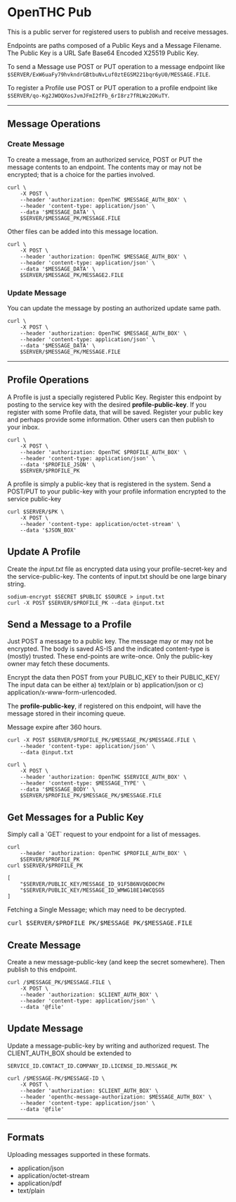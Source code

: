 # OpenTHC Pub

This is a public server for registered users to publish and receive messages.

Endpoints are paths composed of a Public Keys and a Message Filename.
The Public Key is a URL Safe Base64 Encoded X25519 Public Key.

To send a Message use POST or PUT operation to a message endpoint like `$SERVER/ExW6uaFy79hvkndrGBtbuNvLuf0ztEGSM221bqr6yU0/MESSAGE.FILE`.

To register a Profile use POST or PUT operation to a profile endpoint like `$SERVER/qo-Kg2JWOQXosJvmJFmI2fFb_6rI8rz7fRLWz2OKuTY`.

----

## Message Operations

### Create Message

To create a message, from an authorized service, POST or PUT the message contents to an endpoint.
The contents may or may not be encrypted; that is a choice for the parties involved.

```
curl \
	-X POST \
	--header 'authorization: OpenTHC $MESSAGE_AUTH_BOX' \
	--header 'content-type: application/json' \
	--data '$MESSAGE_DATA' \
	$SERVER/$MESSAGE_PK/MESSAGE.FILE
```

Other files can be added into this message location.

```
curl \
	-X POST \
	--header 'authorization: OpenTHC $MESSAGE_AUTH_BOX' \
	--header 'content-type: application/json' \
	--data '$MESSAGE_DATA' \
	$SERVER/$MESSAGE_PK/MESSAGE2.FILE
```

### Update Message

You can update the message by posting an authorized update same path.

```
curl \
	-X POST \
	--header 'authorization: OpenTHC $MESSAGE_AUTH_BOX' \
	--header 'content-type: application/json' \
	--data '$MESSAGE_DATA' \
	$SERVER/$MESSAGE_PK/MESSAGE.FILE
```

----

## Profile Operations

A Profile is just a specially registered Public Key.
Register this endpoint by posting to the service key with the desired **profile-public-key**.
If you register with some Profile data, that will be saved.
Register your public key and perhaps provide some information.
Other users can then publish to your inbox.


```
curl \
	-X POST \
	--header 'authorization: OpenTHC $PROFILE_AUTH_BOX' \
	--header 'content-type: application/json' \
	--data '$PROFILE_JSON' \
	$SERVER/$PROFILE_PK
```


A profile is simply a public-key that is registered in the system.
Send a POST/PUT to your public-key with your profile information encrypted to the service public-key

```
curl $SERVER/$PK \
	-X POST \
	--header 'content-type: application/octet-stream' \
	--data '$JSON_BOX'
```


## Update A Profile

Create the *input.txt* file as encrypted data using your profile-secret-key and the service-public-key.
The contents of input.txt should be one large binary string.

```
sodium-encrypt $SECRET $PUBLIC $SOURCE > input.txt
curl -X POST $SERVER/$PROFILE_PK --data @input.txt
```


## Send a Message to a Profile

Just POST a message to a public key.
The message may or may not be encrypted.
The body is saved AS-IS and the indicated content-type is (mostly) trusted.
These end-points are write-once.
Only the public-key owner may fetch these documents.


Encrypt the data then POST from your PUBLIC_KEY to their PUBLIC_KEY/
The input data can be either a) text/plain or b) application/json or c) application/x-www-form-urlencoded.

The **profile-public-key**, if registered on this endpoint, will have the message stored in their incoming queue.

Message expire after 360 hours.


```
curl -X POST $SERVER/$PROFILE_PK/$MESSAGE_PK/$MESSAGE.FILE \
	--header 'content-type: application/json' \
	--data @input.txt
```

```
curl \
	-X POST \
	--header 'authorization: OpenTHC $SERVICE_AUTH_BOX' \
	--header 'content-type: $MESSAGE_TYPE' \
	--data '$MESSAGE_BODY' \
	$SERVER/$PROFILE_PK/$MESSAGE_PK/$MESSAGE.FILE
```

## Get Messages for a Public Key

<p>Simply call a `GET` request to your endpoint for a list of messages.</p>


```
curl
	--header 'authorization: OpenTHC $PROFILE_AUTH_BOX' \
	$SERVER/$PROFILE_PK
curl $SERVER/$PROFILE_PK

[
	"$SERVER/PUBLIC_KEY/MESSAGE_ID_91F5B6NVQ6D0CPH
	"$SERVER/PUBLIC_KEY/MESSAGE_ID_WMWG18E14WCQSG5
]
```

<p>Fetching a Single Message; which may need to be decrypted.</p>
<pre>curl $SERVER/$PROFILE_PK/$MESSAGE_PK/$MESSAGE.FILE</pre>


## Create Message

Create a new message-public-key (and keep the secret somewhere).
Then publish to this endpoint.

```
curl /$MESSAGE_PK/$MESSAGE.FILE \
	-X POST \
	--header 'authorization: $CLIENT_AUTH_BOX' \
	--header 'content-type: application/json' \
	--data '@file'
```

## Update Message

Update a message-public-key by writing and authorized request.
The CLIENT_AUTH_BOX should be extended to

```
SERVICE_ID.CONTACT_ID.COMPANY_ID.LICENSE_ID.MESSAGE_PK
```


```
curl /$MESSAGE-PK/$MESSAGE-ID \
	-X POST \
	--header 'authorization: $CLIENT_AUTH_BOX' \
	--header 'openthc-message-authorization: $MESSAGE_AUTH_BOX' \
	--header 'content-type: application/json' \
	--data '@file'
```

----

## Formats

Uploading messages supported in these formats.

- application/json
- application/octet-stream
- application/pdf
- text/plain
